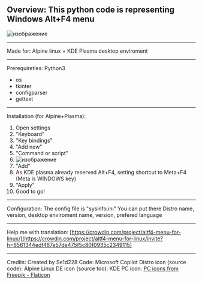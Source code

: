 Overview: 
This python code is representing Windows Alt+F4 menu
----------
![изображение](https://github.com/user-attachments/assets/a1b99041-e56e-407e-8a0b-ff465bf8e27b)

----------
Made for:
Alpine linux + KDE Plasma desktop enviroment

----------
Prerequireties:
Python3
- os
- tkinter
- configparser
- gettext
----------
Installation (for Alpine+Plasma):
1) Open settings
2) "Keyboard"
3) "Key bindings"
4) "Add new"
5) "Command or script"
6) ![изображение](https://github.com/user-attachments/assets/380749d6-6780-471c-8cd9-4753f7549080)
7) "Add"
8) As KDE plasma already reserved Alt+F4, setting shortcut to Meta+F4 (Meta is WINDOWS key)
9) "Apply"
10) Good to go!
----------
Configuration:
The config file is "sysinfo.ini"
You can put there Distro name, version, desktop enviroment name, version, prefered language

----------
Help me with translation: [https://crowdin.com/project/altf4-menu-for-linux/](https://crowdin.com/project/altf4-menu-for-linux/invite?h=6561344edf467e57de475f5c80f0935c2349115)

----------
Credits:
Created by Se1d228
Code: Microsoft Copilot
Distro icon (source code): Alpine Linux
DE icon (source too): KDE
PC icon: <a href="https://www.flaticon.com/ru/free-icons/" title="PC icons">PC icons from Freepik - Flaticon</a>
